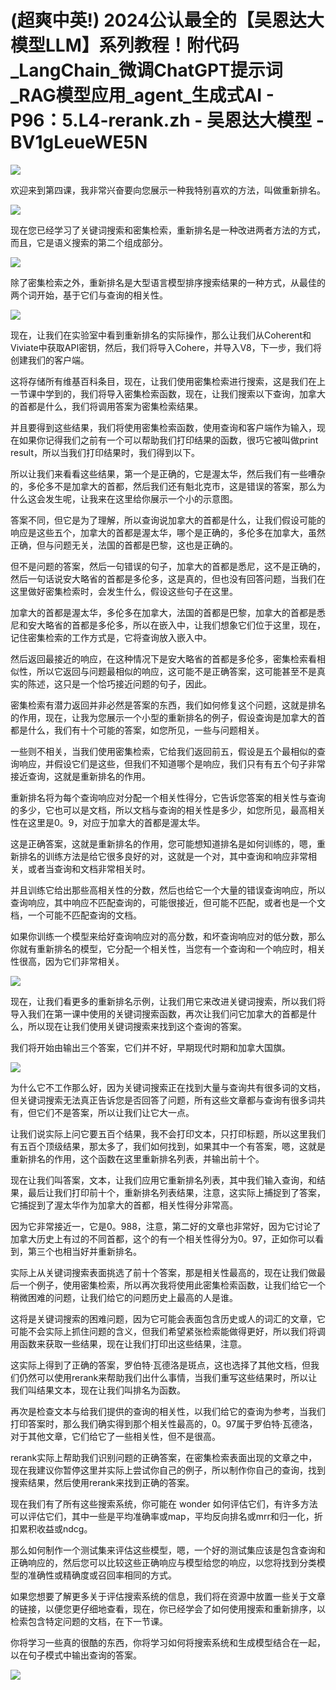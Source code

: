 # (超爽中英!) 2024公认最全的【吴恩达大模型LLM】系列教程！附代码_LangChain_微调ChatGPT提示词_RAG模型应用_agent_生成式AI - P96：5.L4-rerank.zh - 吴恩达大模型 - BV1gLeueWE5N

![](img/709df9db9d27a239246c862b7eaac697_0.png)

欢迎来到第四课，我非常兴奋要向您展示一种我特别喜欢的方法，叫做重新排名。

![](img/709df9db9d27a239246c862b7eaac697_2.png)

现在您已经学习了关键词搜索和密集检索，重新排名是一种改进两者方法的方式，而且，它是语义搜索的第二个组成部分。



![](img/709df9db9d27a239246c862b7eaac697_4.png)

除了密集检索之外，重新排名是大型语言模型排序搜索结果的一种方式，从最佳的两个词开始，基于它们与查询的相关性。



![](img/709df9db9d27a239246c862b7eaac697_6.png)

现在，让我们在实验室中看到重新排名的实际操作，那么让我们从Coherent和Viviate中获取API密钥，然后，我们将导入Cohere，并导入V8，下一步，我们将创建我们的客户端。

这将存储所有维基百科条目，现在，让我们使用密集检索进行搜索，这是我们在上一节课中学到的，我们将导入密集检索函数，现在，让我们搜索以下查询，加拿大的首都是什么，我们将调用答案为密集检索结果。

并且要得到这些结果，我们将使用密集检索函数，使用查询和客户端作为输入，现在如果你记得我们之前有一个可以帮助我们打印结果的函数，很巧它被叫做print result，所以当我们打印结果时，我们得到以下。

所以让我们来看看这些结果，第一个是正确的，它是渥太华，然后我们有一些嘈杂的，多伦多不是加拿大的首都，然后我们还有魁北克市，这是错误的答案，那么为什么这会发生呢，让我来在这里给你展示一个小的示意图。

答案不同，但它是为了理解，所以查询说加拿大的首都是什么，让我们假设可能的响应是这些五个，加拿大的首都是渥太华，哪个是正确的，多伦多在加拿大，虽然正确，但与问题无关，法国的首都是巴黎，这也是正确的。

但不是问题的答案，然后一句错误的句子，加拿大的首都是悉尼，这不是正确的，然后一句话说安大略省的首都是多伦多，这是真的，但也没有回答问题，当我们在这里做好密集检索时，会发生什么，假设这些句子在这里。

加拿大的首都是渥太华，多伦多在加拿大，法国的首都是巴黎，加拿大的首都是悉尼和安大略省的首都是多伦多，所以在嵌入中，让我们想象它们位于这里，现在，记住密集检索的工作方式是，它将查询放入嵌入中。

然后返回最接近的响应，在这种情况下是安大略省的首都是多伦多，密集检索看相似性，所以它返回与问题最相似的响应，这可能不是正确答案，这可能甚至不是真实的陈述，这只是一个恰巧接近问题的句子，因此。

密集检索有潜力返回并非必然是答案的东西，我们如何修复这个问题，这就是排名的作用，现在，让我为您展示一个小型的重新排名的例子，假设查询是加拿大的首都是什么，我们有十个可能的答案，如您所见，一些与问题相关。

一些则不相关，当我们使用密集检索，它给我们返回前五，假设是五个最相似的查询响应，并假设它们是这些，但我们不知道哪个是响应，我们只有有五个句子非常接近查询，这就是重新排名的作用。

重新排名将为每个查询响应对分配一个相关性得分，它告诉您答案的相关性与查询的多少，它也可以是文档，所以文档与查询的相关性是多少，如您所见，最高相关性在这里是0。9，对应于加拿大的首都是渥太华。

这是正确答案，这就是重新排名的作用，您可能想知道排名是如何训练的，嗯，重新排名的训练方法是给它很多良好的对，这就是一个对，其中查询和响应非常相关，或者当查询和文档非常相关时。

并且训练它给出那些高相关性的分数，然后也给它一个大量的错误查询响应，所以查询响应，其中响应不匹配查询的，可能很接近，但可能不匹配，或者也是一个文档，一个可能不匹配查询的文档。

如果你训练一个模型来给好查询响应对的高分数，和坏查询响应对的低分数，那么你就有重新排名的模型，它分配一个相关性，当您有一个查询和一个响应时，相关性很高，因为它们非常相关。



![](img/709df9db9d27a239246c862b7eaac697_8.png)

现在，让我们看更多的重新排名示例，让我们用它来改进关键词搜索，所以我们将导入我们在第一课中使用的关键词搜索函数，再次让我们问它加拿大的首都是什么，所以现在让我们使用关键词搜索来找到这个查询的答案。

我们将开始由输出三个答案，它们并不好，早期现代时期和加拿大国旗。

![](img/709df9db9d27a239246c862b7eaac697_10.png)

为什么它不工作那么好，因为关键词搜索正在找到大量与查询共有很多词的文档，但关键词搜索无法真正告诉您是否回答了问题，所有这些文章都与查询有很多词共有，但它们不是答案，所以让我们让它大一点。

让我们说实际上问它要五百个结果，我不会打印文本，只打印标题，所以这里我们有五百个顶级结果，那太多了，我们如何找到，如果其中一个有答案，嗯，这就是重新排名的作用，这个函数在这里重新排名列表，并输出前十个。

现在让我们叫答案，文本，让我们应用它重新排名列表，其中我们输入查询，和结果，最后让我们打印前十个，重新排名列表结果，注意，这实际上捕捉到了答案，它捕捉到了渥太华作为加拿大的首都，相关性得分非常高。

因为它非常接近一，它是0。988，注意，第二好的文章也非常好，因为它讨论了加拿大历史上有过的不同首都，这个的有一个相关性得分为0。97，正如你可以看到，第三个也相当好并重新排名。

实际上从关键词搜索表面挑选了前十个答案，那是相关性最高的，现在让我们做最后一个例子，使用密集检索，所以再次我将使用此密集检索函数，让我们给它一个稍微困难的问题，让我们给它的问题历史上最高的人是谁。

这将是关键词搜索的困难问题，因为它可能会表面包含历史或人的词汇的文章，它可能不会实际上抓住问题的含义，但我们希望紧张检索能做得更好，所以我们将调用函数来获取一些结果，现在让我们打印出这些结果，注意。

这实际上得到了正确的答案，罗伯特·瓦德洛是斑点，这也选择了其他文档，但我们仍然可以使用rerank来帮助我们出什么事情，当我们重写这些结果时，所以让我们叫结果文本，现在让我们叫排名为函数。

再次是检查文本与给我们提供的查询的相关性，以我们给它的查询为参考，当我们打印答案时，那么我们确实得到那个相关性最高的，0。97属于罗伯特·瓦德洛，对于其他文章，它们给它了一些相关性，但不是很高。

rerank实际上帮助我们识别问题的正确答案，在密集检索表面出现的文章之中，现在我建议你暂停这里并实际上尝试你自己的例子，所以制作你自己的查询，找到搜索结果，然后使用rerank来找到正确的答案。

现在我们有了所有这些搜索系统，你可能在 wonder 如何评估它们，有许多方法可以评估它们，其中一些是平均准确率或map，平均反向排名或mrr和归一化，折扣累积收益或ndcg。

那么如何制作一个测试集来评估这些模型，嗯，一个好的测试集应该是包含查询和正确响应的，然后您可以比较这些正确响应与模型给您的响应，以您将找到分类模型的准确性或精确度或召回率相同的方式。

如果您想要了解更多关于评估搜索系统的信息，我们将在资源中放置一些关于文章的链接，以便您更仔细地查看，现在，你已经学会了如何使用搜索和重新排序，以检索包含特定问题的文档，在下一节课。

你将学习一些真的很酷的东西，你将学习如何将搜索系统和生成模型结合在一起，以在句子模式中输出查询的答案。



![](img/709df9db9d27a239246c862b7eaac697_12.png)